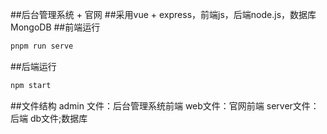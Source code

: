 ##后台管理系统 + 官网
##采用vue + express，前端js，后端node.js，数据库MongoDB
##前端运行 
```js
pnpm run serve
```
##后端运行
```js
npm start
```
##文件结构
admin 文件：后台管理系统前端
web文件：官网前端
server文件：后端
db文件;数据库
